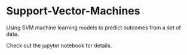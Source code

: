 # Support-Vector-Machines
Using SVM machine learning models to predict outcomes from a set of data.

Check out the jupyter notebook for details.
